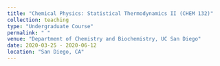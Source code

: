```yaml
---
title: "Chemical Physics: Statistical Thermodynamics II (CHEM 132)"
collection: teaching
type: "Undergraduate Course"
permalink: " "
venue: "Department of Chemistry and Biochemistry, UC San Diego"
date: 2020-03-25 - 2020-06-12
location: "San Diego, CA"
---
```

